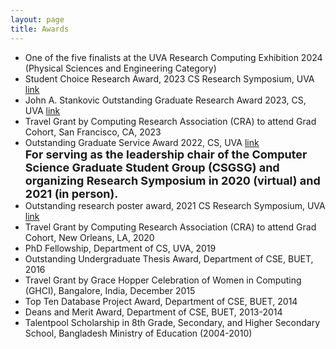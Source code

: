 ```yaml
---
layout: page
title: Awards
---
```


* One of the five finalists at the UVA Research Computing Exhibition 2024 (Physical Sciences and Engineering Category)
* Student Choice Research Award, 2023 CS Research Symposium, UVA [link](https://engineering.virginia.edu/department/computer-science/blogs/2023-cs-research-symposium-highlights)
* John A. Stankovic Outstanding Graduate Research Award 2023, CS, UVA [link](https://engineering.virginia.edu/department/computer-science/blogs/cs-department-end-year-award-recipients-2022-2023)
* Travel Grant by Computing Research Association (CRA) to attend Grad Cohort, San Francisco, CA, 2023
* Outstanding Graduate Service Award 2022, CS, UVA [link](https://engineering.virginia.edu/2021-2022-cs-department-end-year-awards)<br />
  <font size="4"><b>For serving as the leadership chair of the Computer Science Graduate Student Group (CSGSG) and organizing Research Symposium in 2020 (virtual) and 2021 (in person).</b></font>
* Outstanding research poster award, 2021 CS Research Symposium, UVA [link](https://engineering.virginia.edu/events/2021-fall-cs-research-symposium)
* Travel Grant by Computing Research Association (CRA) to attend Grad Cohort, New Orleans, LA, 2020
* PhD Fellowship, Department of CS, UVA, 2019
* Outstanding Undergraduate Thesis Award, Department of CSE, BUET, 2016 
* Travel Grant by Grace Hopper Celebration of Women in Computing (GHCI), Bangalore, India, December 2015
* Top Ten Database Project Award, Department of CSE, BUET, 2014
* Deans and Merit Award, Department of CSE, BUET, 2013-2014
* Talentpool Scholarship in 8th Grade, Secondary, and Higher Secondary School, Bangladesh Ministry of Education (2004-2010)
